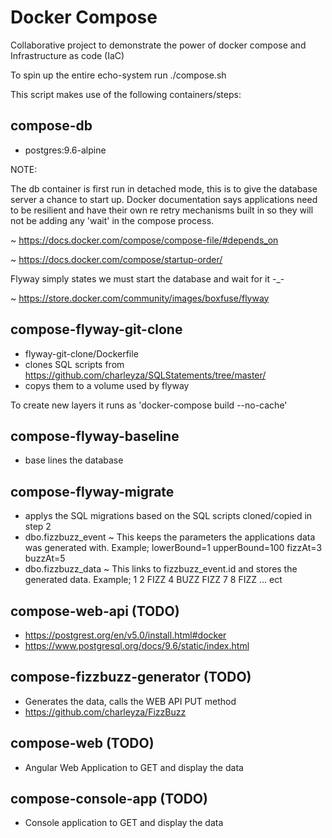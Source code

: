 # Docker Compose
Collaborative project to demonstrate the power of docker compose and Infrastructure as code (IaC)

To spin up the entire echo-system run ./compose.sh 

This script makes use of the following containers/steps:

## compose-db
* postgres:9.6-alpine

NOTE:

The db container is first run in detached mode, this is to give the database server a chance to start up.
Docker documentation says applications need to be resilient and have their own re retry mechanisms built in so they will not be adding any 'wait' in the compose process.

~ https://docs.docker.com/compose/compose-file/#depends_on

~ https://docs.docker.com/compose/startup-order/

Flyway simply states we must start the database and wait for it -_-

~ https://store.docker.com/community/images/boxfuse/flyway

## compose-flyway-git-clone
* flyway-git-clone/Dockerfile
* clones SQL scripts from https://github.com/charleyza/SQLStatements/tree/master/
* copys them to a volume used by flyway

To create new layers it runs as 'docker-compose build --no-cache'

## compose-flyway-baseline
* base lines the database

## compose-flyway-migrate
* applys the SQL migrations based on the SQL scripts cloned/copied in step 2
* dbo.fizzbuzz_event ~ This keeps the parameters the applications data was generated with. Example; lowerBound=1 upperBound=100 fizzAt=3 buzzAt=5
* dbo.fizzbuzz_data ~ This links to fizzbuzz_event.id and stores the generated data. Example; 1 2 FIZZ 4 BUZZ FIZZ 7 8 FIZZ ... ect

## compose-web-api (TODO)
* https://postgrest.org/en/v5.0/install.html#docker
* https://www.postgresql.org/docs/9.6/static/index.html

## compose-fizzbuzz-generator (TODO)
* Generates the data, calls the WEB API PUT method
* https://github.com/charleyza/FizzBuzz

## compose-web (TODO)
* Angular Web Application to GET and display the data

## compose-console-app (TODO)
* Console application to GET and display the data
